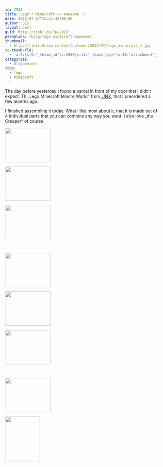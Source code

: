 ```yaml
---
id: 2922
title: Lego + Minecraft == Awesome !!
date: 2012-07-07T12:23:43+00:00
author: SES
layout: post
guid: http://tinkr.de/?p=2922
permalink: /blog/lego-minecraft-awesome/
thumbnail:
  - http://tinkr.de/wp-content/uploads/2012/07/lego_minecraft_4.jpg
tc-thumb-fld:
  - 'a:2:{s:9:"_thumb_id";i:2930;s:11:"_thumb_type";s:10:"attachment";}'
categories:
  - Allgemeines
tags:
  - lego
  - Minecraft
---
```

The day before yesterday I found a parcel in front of my door that I didn&#8217;t expect. Th &#8222;Lego Minecraft Mincro World&#8220; from [J!NX](http://www.jinx.com/p/lego_minecraft_micro_world.html), that I preordered a few months ago.

I finished assembling it today. What I like most about it, that it is made out of 4 individual parts that you can combine any way you want. I also love &#8222;the Creeper&#8220; of course.

<div id='gallery-5' class='gallery galleryid-2922 gallery-columns-3 gallery-size-thumbnail'>
  <dl class='gallery-item'>
    <dt class='gallery-icon landscape'>
      <a href='http://tinkrde.test.mug.im/wp-content/uploads/sites/7/2012/07/lego_minecraft_9.jpg'><img width="150" height="113" src="http://tinkrde.test.mug.im/wp-content/uploads/sites/7/2012/07/lego_minecraft_9.jpg" class="attachment-thumbnail size-thumbnail" alt="" loading="lazy" /></a>
    </dt>
  </dl>

  <dl class='gallery-item'>
    <dt class='gallery-icon landscape'>
      <a href='http://tinkrde.test.mug.im/wp-content/uploads/sites/7/2012/07/lego_minecraft_8.jpg'><img width="150" height="113" src="http://tinkrde.test.mug.im/wp-content/uploads/sites/7/2012/07/lego_minecraft_8.jpg" class="attachment-thumbnail size-thumbnail" alt="" loading="lazy" /></a>
    </dt>
  </dl>

  <dl class='gallery-item'>
    <dt class='gallery-icon landscape'>
      <a href='http://tinkrde.test.mug.im/wp-content/uploads/sites/7/2012/07/lego_minecraft_7.jpg'><img width="150" height="113" src="http://tinkrde.test.mug.im/wp-content/uploads/sites/7/2012/07/lego_minecraft_7.jpg" class="attachment-thumbnail size-thumbnail" alt="" loading="lazy" /></a>
    </dt>
  </dl>

  <br style="clear: both" />

  <dl class='gallery-item'>
    <dt class='gallery-icon landscape'>
      <a href='http://tinkrde.test.mug.im/wp-content/uploads/sites/7/2012/07/lego_minecraft_6.jpg'><img width="150" height="113" src="http://tinkrde.test.mug.im/wp-content/uploads/sites/7/2012/07/lego_minecraft_6.jpg" class="attachment-thumbnail size-thumbnail" alt="" loading="lazy" /></a>
    </dt>
  </dl>

  <dl class='gallery-item'>
    <dt class='gallery-icon landscape'>
      <a href='http://tinkrde.test.mug.im/wp-content/uploads/sites/7/2012/07/lego_minecraft_5.jpg'><img width="150" height="113" src="http://tinkrde.test.mug.im/wp-content/uploads/sites/7/2012/07/lego_minecraft_5.jpg" class="attachment-thumbnail size-thumbnail" alt="" loading="lazy" /></a>
    </dt>
  </dl>

  <dl class='gallery-item'>
    <dt class='gallery-icon landscape'>
      <a href='http://tinkrde.test.mug.im/wp-content/uploads/sites/7/2012/07/lego_minecraft_4.jpg'><img width="150" height="113" src="http://tinkrde.test.mug.im/wp-content/uploads/sites/7/2012/07/lego_minecraft_4.jpg" class="attachment-thumbnail size-thumbnail" alt="" loading="lazy" /></a>
    </dt>
  </dl>

  <br style="clear: both" />

  <dl class='gallery-item'>
    <dt class='gallery-icon landscape'>
      <a href='http://tinkrde.test.mug.im/wp-content/uploads/sites/7/2012/07/lego_minecraft_3.jpg'><img width="150" height="113" src="http://tinkrde.test.mug.im/wp-content/uploads/sites/7/2012/07/lego_minecraft_3.jpg" class="attachment-thumbnail size-thumbnail" alt="" loading="lazy" /></a>
    </dt>
  </dl>

  <dl class='gallery-item'>
    <dt class='gallery-icon portrait'>
      <a href='http://tinkrde.test.mug.im/wp-content/uploads/sites/7/2012/07/lego_minecraft_2.jpg'><img width="113" height="150" src="http://tinkrde.test.mug.im/wp-content/uploads/sites/7/2012/07/lego_minecraft_2.jpg" class="attachment-thumbnail size-thumbnail" alt="" loading="lazy" /></a>
    </dt>
  </dl>

  <br style='clear: both' />
</div>
